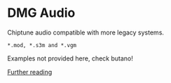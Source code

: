 # DMG Audio

Chiptune audio compatible with more legacy systems.

``*.mod, *.s3m and *.vgm``

Examples not provided here, check butano!

[Further reading](https://gvaliente.github.io/butano/import.html#import_audio)
